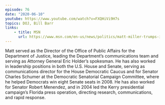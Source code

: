```yaml
---
episode: 76
date: "2020-06-10"
youtube: https://www.youtube.com/watch?v=FXQHiVi9H7s
topics: DOJ, Bill Barr
links:
    - title: MSN
      url: https://www.msn.com/en-us/news/politics/matt-miller-trumps-inability-to-find-top-tier-legal-council-is-harming-his-argument/vi-AAK47Iq
---
```

Matt served as the Director of the Office of Public Affairs for the Department of Justice, leading the Department’s communications team and serving as Attorney General Eric Holder’s spokesman. He has also worked in leadership positions in both the U.S. House and Senate, serving as communications director for the House Democratic Caucus and for Senator Charles Schumer at the Democratic Senatorial Campaign Committee, where he helped Democrats win eight Senate seats in 2008. He has also worked for Senator Robert Menendez, and in 2004 led the Kerry presidential campaign’s Florida press operation, directing research, communications, and rapid response.
